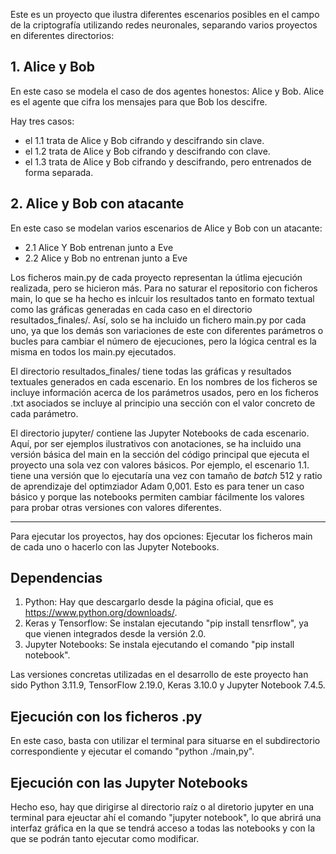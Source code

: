 Este es un proyecto que ilustra diferentes escenarios posibles en el campo de la criptografía utilizando redes neuronales, separando varios proyectos en diferentes directorios:

## 1. Alice y Bob

En este caso se modela el caso de dos agentes honestos: Alice y Bob. Alice es el agente que cifra los mensajes para que Bob los descifre.

Hay tres casos:

* el 1.1 trata de Alice y Bob cifrando y descifrando sin clave.
* el 1.2 trata de Alice y Bob cifrando y descifrando con clave.
* el 1.3 trata de Alice y Bob cifrando y descifrando, pero entrenados de forma separada.

## 2. Alice y Bob con atacante

En este caso se modelan varios escenarios de Alice y Bob con un atacante:
 
* 2.1 Alice Y Bob entrenan junto a Eve
* 2.2 Alice y Bob no entrenan junto a Eve

Los ficheros main.py de cada proyecto representan la útlima ejecución realizada, pero se hicieron más. Para no saturar el repositorio con ficheros main, lo que se ha hecho es inlcuir los resultados tanto en formato textual como las gráficas generadas en cada caso en el directorio resultados_finales/. Así, solo se ha incluido un fichero main.py por cada uno, ya que los demás son variaciones de este con diferentes parámetros o bucles para cambiar el número de ejecuciones, pero la lógica central es la misma en todos los main.py ejecutados.

El directorio resultados_finales/ tiene todas las gráficas y resultados textuales generados en cada escenario. En los nombres de los ficheros se incluye información acerca de los parámetros usados, pero en los ficheros .txt asociados se incluye al principio una sección con el valor concreto de cada parámetro.

El directorio jupyter/ contiene las Jupyter Notebooks de cada escenario. Aquí, por ser ejemplos ilustrativos con anotaciones, se ha incluido una versión básica del main en la sección del código principal que ejecuta el proyecto una sola vez con valores básicos. Por ejemplo, el escenario 1.1. tiene una versión que lo ejecutaría una vez con tamaño de _batch_ 512 y ratio de aprendizaje del optimziador Adam 0,001. Esto es para tener un caso básico y porque las notebooks permiten cambiar fácilmente los valores para probar otras versiones con valores diferentes.

--------------------------------------------------------------------------------------------------------------------------------------

Para ejecutar los proyectos, hay dos opciones: Ejecutar los ficheros main de cada uno o hacerlo con las Jupyter Notebooks.

## Dependencias

1. Python: Hay que descargarlo desde la página oficial, que es https://www.python.org/downloads/.
2. Keras y Tensorflow: Se instalan ejecutando "pip install tensrflow", ya que vienen integrados desde la versión 2.0.
3. Jupyter Notebooks: Se instala ejecutando el comando "pip install notebook".

Las versiones concretas utilizadas en el desarrollo de este proyecto han sido Python 3.11.9, TensorFlow 2.19.0, Keras 3.10.0 y Jupyter Notebook 7.4.5.

## Ejecución con los ficheros .py

En este caso, basta con utilizar el terminal para situarse en el subdirectorio correspondiente y ejecutar el comando "python ./main,py".

## Ejecución con las Jupyter Notebooks

Hecho eso, hay que dirigirse al directorio raíz o al diretorio jupyter en una terminal para ejeuctar ahí el comando "jupyter notebook", lo que abrirá una interfaz gráfica en la que se tendrá acceso a todas las notebooks y con la que se podrán tanto ejecutar como modificar.


